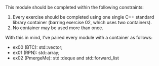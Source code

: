 This module should be completed within the following constraints:

1. Every exercise should be completed using one single C++ standard library
container (barring exercise 02, which uses two containers).
2. No container may be used more than once.

With this in mind, I've paired every module with a container as follows:
* ex00 (BTC):		std::vector;
* ex01 (RPN):		std::array;
* ex02 (PmergeMe):	std::deque and std::forward\_list
